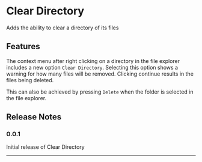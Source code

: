 # Clear Directory

Adds the ability to clear a directory of its files

## Features

The context menu after right clicking on a directory in the file explorer includes a new option `Clear Directory`. Selecting this option shows a warning for how many files will be removed. Clicking continue results in the files being deleted.

This can also be achieved by pressing `Delete` when the folder is selected in the file explorer.

## Release Notes

### 0.0.1

Initial release of Clear Directory

---
